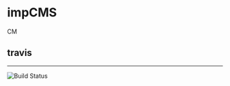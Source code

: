 # impCMS
CM


## travis


<hr>
<img src="https://travis-ci.org/imperialcreativity/impCMS.svg?branch=master" alt="Build Status" />
